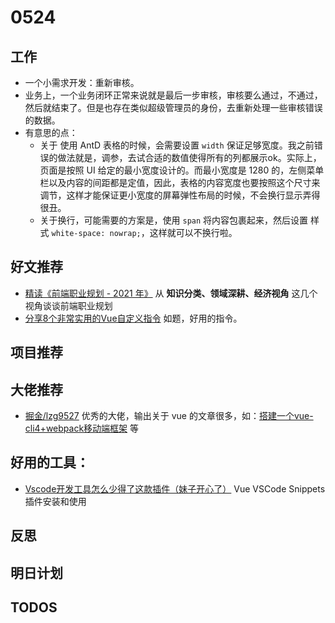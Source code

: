 # 0524


## 工作

- 一个小需求开发：重新审核。
- 业务上，一个业务闭环正常来说就是最后一步审核，审核要么通过，不通过，然后就结束了。但是也存在类似超级管理员的身份，去重新处理一些审核错误的数据。
- 有意思的点：
  - 关于 使用 AntD 表格的时候，会需要设置 `width` 保证足够宽度。我之前错误的做法就是，调参，去试合适的数值使得所有的列都展示ok。实际上，页面是按照 UI 给定的最小宽度设计的。而最小宽度是 1280 的，左侧菜单栏以及内容的间距都是定值，因此，表格的内容宽度也要按照这个尺寸来调节，这样才能保证更小宽度的屏幕弹性布局的时候，不会换行显示弄得很丑。
  - 关于换行，可能需要的方案是，使用 `span` 将内容包裹起来，然后设置 样式 `white-space: nowrap;`，这样就可以不换行啦。

## 好文推荐


- [精读《前端职业规划 - 2021 年》](https://mp.weixin.qq.com/s/woTY95bMumnD82aUjTKLeg) 从 **知识分类、领域深耕、经济视角** 这几个视角谈谈前端职业规划
- [分享8个非常实用的Vue自定义指令](https://juejin.cn/post/6906028995133833230) 如题，好用的指令。

## 项目推荐
## 大佬推荐

- [掘金/lzg9527](https://juejin.cn/user/2330620381629070/posts) 优秀的大佬，输出关于 vue 的文章很多，如：[搭建一个vue-cli4+webpack移动端框架](https://juejin.cn/post/6844904152389124103) 等

## 好用的工具：

- [Vscode开发工具怎么少得了这款插件（妹子开心了）](https://juejin.cn/post/6965382258341445646) Vue VSCode Snippets插件安装和使用

## 反思


## 明日计划



## TODOS

